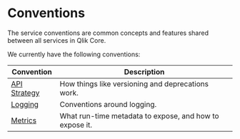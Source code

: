 # Conventions

The service conventions are common concepts and features shared between
all services in Qlik Core.

We currently have the following conventions:

Convention                          | Description
----------------------------------- | -----------
[API Strategy](./api-strategy.md)   | How things like versioning and deprecations work.
[Logging](./logging.md)             | Conventions around logging.
[Metrics](./metrics.md)             | What run-time metadata to expose, and how to expose it.
